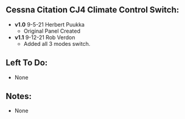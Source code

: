 ## Cessna Citation CJ4 Climate Control Switch:
- **v1.0** 9-5-21 Herbert Puukka
	- Original Panel Created
- **v1.1** 9-12-21 Rob Verdon
    - Added all 3 modes switch.
	
	
## Left To Do:
- None
	
## Notes:
- None
	